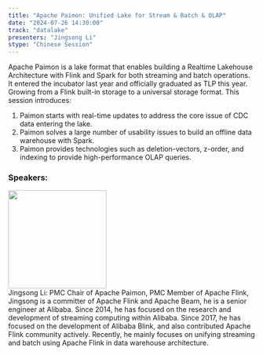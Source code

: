 ```yaml
---
title: "Apache Paimon: Unified Lake for Stream & Batch & OLAP"
date: "2024-07-26 14:30:00" 
track: "datalake"
presenters: "Jingsong Li"
stype: "Chinese Session"
---
```

Apache Paimon is a lake format that enables building a Realtime Lakehouse Architecture with Flink and Spark for both streaming and batch operations. It entered the incubator last year and officially graduated as TLP this year. Growing from a Flink built-in storage to a universal storage format. This session introduces:

1. Paimon starts with real-time updates to address the core issue of CDC data entering the lake.
2. Paimon solves a large number of usability issues to build an offline data warehouse with Spark.
3. Paimon provides technologies such as deletion-vectors, z-order, and indexing to provide high-performance OLAP queries.
 ### Speakers: 
 <img src="https://sessionize.com/image/fbca-400o400o1-LbW8AWLB2DNKsFagGnwoKF.jpg" width="200" /><br>Jingsong Li:  PMC Chair of Apache Paimon, PMC Member of Apache Flink, Jingsong is a committer of Apache Flink and Apache Beam, he is a senior engineer at Alibaba.
Since 2014, he has focused on the research and development of streaming computing within Alibaba.
Since 2017, he has focused on the development of Alibaba Blink, and also contributed Apache Flink community actively.
Recently, he mainly focuses on unifying streaming and batch using Apache Flink in data warehouse architecture.
 <br><br>